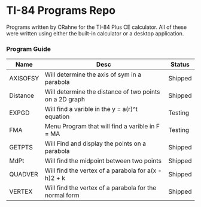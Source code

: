 # TI-84 Programs Repo

Programs written by CRahne for the TI-84 Plus CE calculator. All of these were written using either the built-in calculator or a desktop application.

### Program Guide

| Name | Desc       | Status  |
| ---- | -----------| ------- |
| AXISOFSY | Will determine the axis of sym in a parabola | Shipped |
| Distance | Will determine the distance of two points on a 2D graph | Shipped |
| EXPGD | Will find a varible in the y = a(r)^t equation | Testing |
| FMA | Menu Program that will find a varible in F = MA | Testing |
| GETPTS | Will Find and display the points on a parabola | Shipped |
| MdPt | Will find the midpoint between two points | Shipped |
| QUADVER | Will find the vertex of a parabola for a(x - h)2 + k | Shipped |
| VERTEX | Will find the vertex of a parabola for the normal form | Shipped